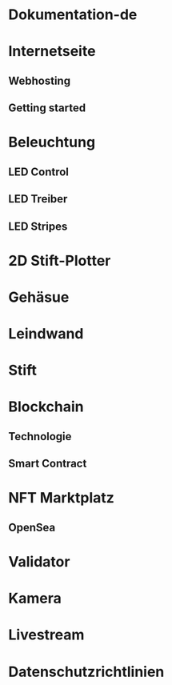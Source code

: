 # Dokumentation-de
# Internetseite
## Webhosting
## Getting started
# Beleuchtung
## LED Control
## LED Treiber
## LED Stripes
# 2D Stift-Plotter
# Gehäsue
# Leindwand
# Stift
# Blockchain
## Technologie
## Smart Contract
# NFT Marktplatz
## OpenSea
# Validator
# Kamera
# Livestream
# Datenschutzrichtlinien
